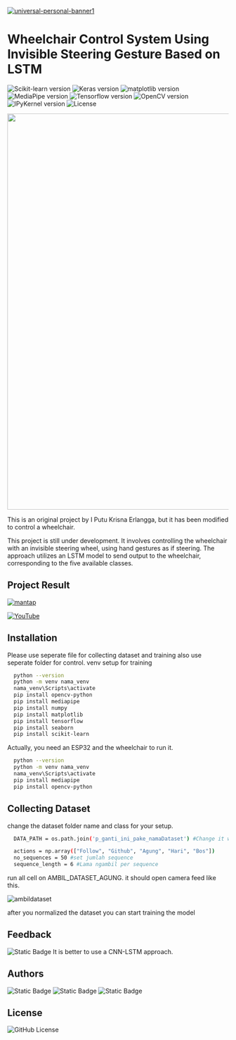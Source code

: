 [![universal-personal-banner1](fileagung3.png)](https://www.agungg.com/)

# Wheelchair Control System Using Invisible Steering Gesture Based on LSTM

![Scikit-learn version](https://img.shields.io/badge/scikitlearn-v1.5.1-black)
![Keras version](https://img.shields.io/badge/Keras-v3.5.0-purple)
![matplotlib version](https://img.shields.io/badge/matplotlib-v3.9.2-red)
![MediaPipe version](https://img.shields.io/badge/MediaPipe-v0.10.14-blue)
![Tensorflow version](https://img.shields.io/badge/Tensorflow-v2.10.1-orange)
![OpenCV version](https://img.shields.io/badge/OpenCV-v4.9.0.80-green)
![IPyKernel version](https://img.shields.io/badge/IPyKernel-v6.29.4-yellow)
![License](https://img.shields.io/badge/License-MIT-darkblue)

<img src="https://user-images.githubusercontent.com/74038190/212284100-561aa473-3905-4a80-b561-0d28506553ee.gif" width="900">

This is an original project by I Putu Krisna Erlangga, but it has been modified to control a wheelchair.

This project is still under development. It involves controlling the wheelchair with an invisible steering wheel, using hand gestures as if steering. The approach utilizes an LSTM model to send output to the wheelchair, corresponding to the five available classes.

## Project Result

[![mantap](https://github.com/user-attachments/assets/dad0701e-425c-4b3d-8604-a94cfa2fa1b4)](https://youtu.be/O69vtuBGGe4)

[![YouTube](https://img.shields.io/badge/YouTube-black?style=flat-square&logo=youtube)](https://youtu.be/O69vtuBGGe4)

## Installation

Please use seperate file for collecting dataset and training also use seperate folder for control. venv setup for training

```bash
  python --version
  python -m venv nama_venv
  nama_venv\Scripts\activate
  pip install opencv-python
  pip install mediapipe
  pip install numpy
  pip install matplotlib
  pip install tensorflow
  pip install seaborn
  pip install scikit-learn
```

Actually, you need an ESP32 and the wheelchair to run it.

```bash
  python --version
  python -m venv nama_venv
  nama_venv\Scripts\activate
  pip install mediapipe
  pip install opencv-python
```

## Collecting Dataset

change the dataset folder name and class for your setup. 

```bash
  DATA_PATH = os.path.join('p_ganti_ini_pake_namaDataset') #Change it with whatever you like

  actions = np.array(["Follow", "Github", "Agung", "Hari", "Bos"])
  no_sequences = 50 #set jumlah sequence
  sequence_length = 6 #Lama ngambil per sequence
```
run all cell on AMBIL_DATASET_AGUNG. it should open camera feed like this.

![ambildataset](https://github.com/user-attachments/assets/08da6c91-c6a7-4ab6-8016-f970053b7a83)

after you normalized the dataset you can start training the model

## Feedback

<img alt="Static Badge" src="https://img.shields.io/badge/krsx-black?style=social&logo=github&link=https%3A%2F%2Fgithub.com%2Fkrsx">
It is better to use a CNN-LSTM approach.


## Authors

<img alt="Static Badge" src="https://img.shields.io/badge/krsx-black?style=social&logo=github&link=https%3A%2F%2Fgithub.com%2Fkrsx">
<img alt="Static Badge" src="https://img.shields.io/badge/Naufal-black?style=social&logo=github&link=https%3A%2F%2Fgithub.com%2FKodokHamil">
<img alt="Static Badge" src="https://img.shields.io/badge/AgungHari-black?style=social&logo=github&link=https%3A%2F%2Fgithub.com%2FAgungHari">

## License

<img alt="GitHub License" src="https://img.shields.io/github/license/AgungHari/Wheelchair-Control-System-Using-Invisible-Steering-Gesture-Based-on-LSTM">

